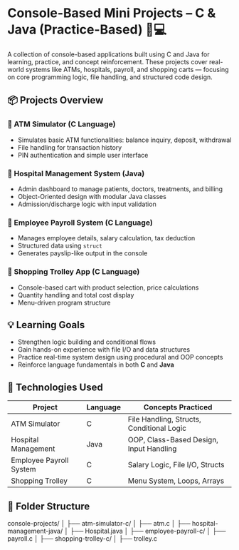 # Console-Based Mini Projects – C & Java (Practice-Based) 🧪💻

A collection of console-based applications built using C and Java for learning, practice, and concept reinforcement. These projects cover real-world systems like ATMs, hospitals, payroll, and shopping carts — focusing on core programming logic, file handling, and structured code design.

## 📦 Projects Overview

### 🔐 ATM Simulator (C Language)
- Simulates basic ATM functionalities: balance inquiry, deposit, withdrawal
- File handling for transaction history
- PIN authentication and simple user interface

### 🏥 Hospital Management System (Java)
- Admin dashboard to manage patients, doctors, treatments, and billing
- Object-Oriented design with modular Java classes
- Admission/discharge logic with input validation

### 👷 Employee Payroll System (C Language)
- Manages employee details, salary calculation, tax deduction
- Structured data using `struct`
- Generates payslip-like output in the console

### 🛒 Shopping Trolley App (C Language)
- Console-based cart with product selection, price calculations
- Quantity handling and total cost display
- Menu-driven program structure

## 💡 Learning Goals

- Strengthen logic building and conditional flows
- Gain hands-on experience with file I/O and data structures
- Practice real-time system design using procedural and OOP concepts
- Reinforce language fundamentals in both **C** and **Java**

## 🧰 Technologies Used

| Project                  | Language | Concepts Practiced                        |
|--------------------------|----------|--------------------------------------------|
| ATM Simulator            | C        | File Handling, Structs, Conditional Logic  |
| Hospital Management      | Java     | OOP, Class-Based Design, Input Handling    |
| Employee Payroll System  | C        | Salary Logic, File I/O, Structs            |
| Shopping Trolley         | C        | Menu System, Loops, Arrays                 |

## 📁 Folder Structure

console-projects/
│
├── atm-simulator-c/
│ ├── atm.c
│
├── hospital-management-java/
│ ├── Hospital.java
│
├── employee-payroll-c/
│ ├── payroll.c
│
├── shopping-trolley-c/
│ ├── trolley.c
